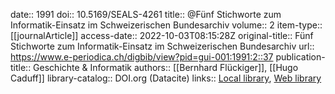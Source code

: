 date:: 1991
doi:: 10.5169/SEALS-4261
title:: @Fünf Stichworte zum Informatik-Einsatz im Schweizerischen Bundesarchiv
volume:: 2
item-type:: [[journalArticle]]
access-date:: 2022-10-03T08:15:28Z
original-title:: Fünf Stichworte zum Informatik-Einsatz im Schweizerischen Bundesarchiv
url:: https://www.e-periodica.ch/digbib/view?pid=gui-001:1991:2::37
publication-title:: Geschichte & Informatik
authors:: [[Bernhard Flückiger]], [[Hugo Caduff]]
library-catalog:: DOI.org (Datacite)
links:: [Local library](zotero://select/groups/2386895/items/UYG8P2N5), [Web library](https://www.zotero.org/groups/2386895/items/UYG8P2N5)
